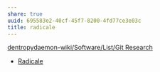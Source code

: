 ```yaml
---
share: true
uuid: 695583e2-40cf-45f7-8200-4fd77ce3e03c
title: radicale
---
```

[dentropydaemon-wiki/Software/List/Git Research](/undefined)
* [Radicale](https://radicale.org/3.0.html)